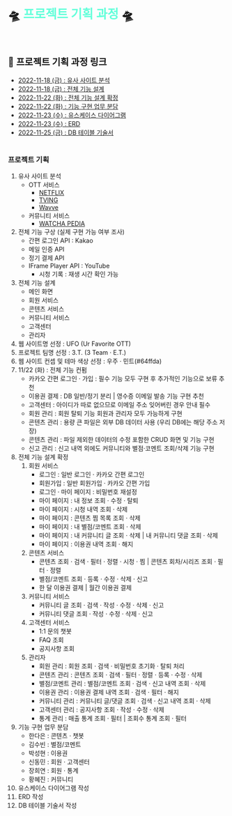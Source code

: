 # 🛸 <span style="color: #64ffda;">프로젝트 기획 과정</span> 🛸
<br>

## 🧩 프로젝트 기획 과정 링크

- [2022-11-18 (금) : 유사 사이트 분석](https://github.com/RayJun-M/KH_Final-Project/blob/main/Document/Project-Proposal/Analysis_Similar-Websites.png)
- [2022-11-18 (금) : 전체 기능 설계](https://github.com/RayJun-M/KH_Final-Project/blob/main/Document/Project-Proposal/Functional-Design.png)
- [2022-11-22 (화) : 전체 기능 설계 확정](https://github.com/RayJun-M/KH_Final-Project/blob/main/Document/Project-Proposal/Functional-Design_Feedback.png)
- [2022-11-22 (화) : 기능 구현 업무 분담](https://github.com/RayJun-M/KH_Final-Project/blob/main/Document/Project-Proposal/Function-Implementation_Role.png)
- [2022-11-23 (수) : 유스케이스 다이어그램](https://github.com/RayJun-M/KH_Final-Project/blob/main/Document/Project-Proposal/Use-Case-Diagram.jpg)
- [2022-11-23 (수) : ERD](https://github.com/RayJun-M/KH_Final-Project/blob/main/Document/Project-Proposal/ERD.png)
- [2022-11-25 (금) : DB 테이블 기술서](https://github.com/RayJun-M/KH_Final-Project/blob/main/Document/Project-Proposal/DB-Table_Description.pdf)
<br><br>

### 프로젝트 기획
1. 유사 사이트 분석
	- OTT 서비스
		- [NETFLIX](https://www.netflix.com/kr/)
		- [TVING](https://www.tving.com/onboarding)
		- [Wavve](https://www.wavve.com/index.html)
	- 커뮤니티 서비스
		- [WATCHA PEDIA](https://pedia.watcha.com/ko-KR)
2. 전체 기능 구상 (실제 구현 가능 여부 조사)
	- 간편 로그인 API : Kakao
	- 메일 인증 API
	- 정기 결제 API
	- IFrame Player API : YouTube
		- 시청 기록 : 재생 시간 확인 가능
3. 전체 기능 설계
	- 메인 화면
	- 회원 서비스
	- 콘텐츠 서비스
	- 커뮤니티 서비스
	- 고객센터
	- 관리자
4. 웹 사이트명 선정 : UFO (Ur Favorite OTT)
5. 프로젝트 팀명 선정 : 3.T. (3 Team · E.T.)
6. 웹 사이트 컨셉 및 테마 색상 선정 : 우주 · 민트(#64ffda)
7. 11/22 (화) : 전체 기능 컨펌
	- 카카오 간편 로그인 · 가입 : 필수 기능 모두 구현 후 추가적인 기능으로 보류 추천
	- 이용권 결제 : DB 일반/정기 분리 | 영수증 이메일 발송 기능 구현 추천
	- 고객센터 : 아이디가 따로 없으므로 이메일 주소 잊어버린 경우 안내 필수
	- 회원 관리 : 회원 탈퇴 기능 회원과 관리자 모두 가능하게 구현
	- 콘텐츠 관리 : 용량 큰 파일은 외부 DB 데이터 사용 (우리 DB에는 해당 주소 저장)
	- 콘텐츠 관리 : 파일 제외한 데이터의 수정 포함한 CRUD 화면 및 기능 구현
	- 신고 관리 : 신고 내역 외에도 커뮤니티와 별점·코멘트 조회/삭제 기능 구현
8. 전체 기능 설계 확정
	1. 회원 서비스
		- 로그인 : 일반 로그인 · 카카오 간편 로그인
		- 회원가입 : 일반 회원가입 · 카카오 간편 가입
		- 로그인 · 마이 페이지 : 비밀번호 재설정
		- 마이 페이지 : 내 정보 조회 · 수정 · 탈퇴
		- 마이 페이지 : 시청 내역 조회 · 삭제
		- 마이 페이지 : 콘텐츠 찜 목록 조회 · 삭제
		- 마이 페이지 : 내 별점/코멘트 조회 · 삭제
		- 마이 페이지 : 내 커뮤니티 글 조회 · 삭제 | 내 커뮤니티 댓글 조회 · 삭제
		- 마이 페이지 : 이용권 내역 조회 · 해지
	2. 콘텐츠 서비스
		- 콘텐츠 조회 · 검색 · 필터 · 정렬 · 시청 · 찜 | 콘텐츠 회차/시리즈 조회 · 필터 · 정렬
		- 별점/코멘트 조회 · 등록 · 수정 · 삭제 · 신고
		- 한 달 이용권 결제 | 월간 이용권 결제
	3. 커뮤니티 서비스
		- 커뮤니티 글 조회 · 검색 · 작성 · 수정 · 삭제 · 신고
		- 커뮤니티 댓글 조회 · 작성 · 수정 · 삭제 · 신고
	4. 고객센터 서비스
		- 1:1 문의 챗봇
		- FAQ 조회
		- 공지사항 조회
	5. 관리자
		- 회원 관리 : 회원 조회 · 검색 · 비밀번호 초기화 · 탈퇴 처리
		- 콘텐츠 관리 : 콘텐츠 조회 · 검색 · 필터 · 정렬 · 등록 · 수정 · 삭제
		- 별점/코멘트 관리 : 별점/코멘트 조회 · 검색 · 신고 내역 조회 · 삭제
		- 이용권 관리 : 이용권 결제 내역 조회 · 검색 · 필터 · 해지
		- 커뮤니티 관리 : 커뮤니티 글/댓글 조회 · 검색 · 신고 내역 조회 · 삭제
		- 고객센터 관리 : 공지사항 조회 · 작성 · 수정 · 삭제
		- 통계 관리 : 매출 통계 조회 · 필터 | 조회수 통계 조회 · 필터
9. 기능 구현 업무 분담
	- 한다은 : 콘텐츠 · 챗봇
	- 김수빈 : 별점/코멘트
	- 박성현 : 이용권
	- 신동민 : 회원 · 고객센터
	- 장희연 : 회원 · 통계
	- 황혜진 : 커뮤니티
10. 유스케이스 다이어그램 작성
11. ERD 작성
12. DB 테이블 기술서 작성